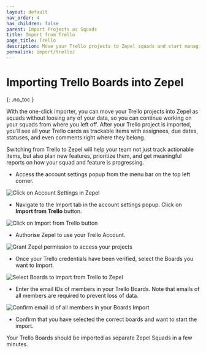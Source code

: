 ```yaml
---
layout: default
nav_order: 4
has_children: false
parent: Import Projects as Squads
title: Import from Trello
page_title: Trello
description: Move your Trello projects to Zepel squads and start managing these squads with ease.
permalink: import/trello/
---
```

# Importing Trello Boards into Zepel
{: .no_toc }

With the one-click importer, you can move your Trello projects into Zepel as squads without loosing any of your data, so you can continue working on your squads from where you left off. After your Trello project is imported, you’ll see all your Trello cards as trackable items with assignees, due dates, statuses, and even comments right where they belong.

Switching from Trello to Zepel will help your team not just track actionable items, but also plan new features, prioritize them, and get meaningful reports on how your squad and feature is progressing.

* Access the account settings popup from the menu bar on the top left corner. 

![Click on Account Settings in Zepel](/guide/assets/uploads/zepel-account-settings.png "Account Settings")

* Navigate to the Import tab in the account settings popup. Click on **Import from Trello** button.

![Click on Import from Trello button](/guide/assets/uploads/zepel-trello-import.png "Click on Import from Trello button")

* Authorise Zepel to use your Trello Account. 

![Grant Zepel permission to access your projects](/guide/assets/uploads/zepel-trello-permissions.png "Grant Permissions")

* Once your Trello credentials have been verified, select the Boards you want to Import.

![Select Boards to import from Trello to Zepel](/guide/assets/uploads/zepel-trello-projects.png "Select Boards")

* Enter the email IDs of members in your Trello Boards. Note that emails of all members are required to prevent loss of data.

![Confirm email id of all members in your Boards Import](/guide/assets/uploads/zepel-trello-email-confirmation.png "Confirm email")

* Confirm that you have selected the correct boards and want to start the import.

Your Trello Boards should be imported as separate Zepel Squads in a few minutes.